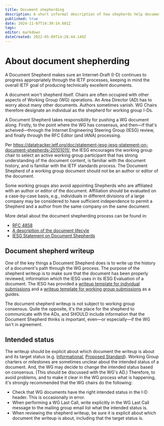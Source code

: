 ```yaml
---
title: Document shepherding
description: A short informal description of how shepherds help documents progress through the working group process.
published: true
date: 2024-11-07T14:39:14.601Z
tags: 
editor: markdown
dateCreated: 2022-05-09T14:28:44.149Z
---
```


# About document shepherding
A Document Shepherd makes sure an Internet-Draft (I-D) continues to progress appropriately through the IETF processes, keeping in mind the overall IETF goal of producing technically excellent documents. 

A document won't shepherd itself. Chairs are often occupied with other aspects of Working Group (WG) operations. An Area Director (AD) has to worry about many other documents. Authors sometimes vanish. WG Chairs therefore designate an individual as the shepherd for working group I-Ds.

A Document Shepherd takes responsibility for pushing a WG document along.  Firstly, to the point where the WG has consensus, and then—if that's acheived—through the Internet Engineering Steering Group (IESG) review, and finally through the RFC Editor (and IANA) processing. 

Per https://datatracker.ietf.org/doc/statement-iesg-iesg-statement-on-document-shepherds-20101011/, the IESG encourages the working group chair to select an active working group participant that has strong understanding of the document content, is familiar with the document history, and is familiar with the IETF standards process. The Document Shepherd of a working group document should not be an author or editor of the document.

Some working groups also avoid appointing Shepherds who are affiliated with an author or editor of the document. Affiliation should be evaluated on a case-by-case basis, e.g., individuals in different divisions of a large company  may be considered to have sufficient independence to permit a  Shepherd and a author from the same company on the same document.
    
More detail about the document shepherding process can be found in:
* [RFC 4858](https://www.rfc-editor.org/rfc/rfc4858.html)
* [A description of the document lifecyle](/documents/lifecycle)
* [IESG Statement on Document Shepherds](https://datatracker.ietf.org/doc/statement-iesg-iesg-statement-on-document-shepherds-20101011/)

## Document shepherd writeup

One of the key things a Document Shepherd does is to write up the history of a document's path through the WG process. The purpose of the shepherd writeup is to make sure that the document has been properly reviewed, information which the IESG uses in its IESG Evaluation of a document. The IESG has provided a [writeup template for individual submissions](https://datatracker.ietf.org/doc/shepherdwriteup-template/individual) and a [writeup template for working group submissions](https://datatracker.ietf.org/doc/shepherdwriteup-template/workinggroup) as a guides.

The document shepherd writeup is not subject to working group consensus. Quite the opposite, it's the place for the shepherd to communicate with the ADs, and SHOULD include information that the Document Shepherd thinks is important, even—or especially—if the WG isn't in agreement.

## Intended status

The writeup should be explicit about which document the writeup is about  and its target status (e.g. [Informational](https://datatracker.ietf.org/doc/html/rfc2026#section-4.2.2), [Proposed Standard](https://datatracker.ietf.org/doc/html/rfc6410#section-2.1)). Working Group charters or milestones are sometimes unclear about the intended status of a document. And, the WG may decide to change the intended status based on consensus. (This should be discussed with the WG's AD.) Therefore, to avoid problems, and to make it clear in the WG process what is happening, it's strongly recommended that the WG chairs do the following:

* Check that WG documents have the right intended status in the I-D header. This is occasionally in error.
* When performing a WG Last Call, write explicitly in the WG Last Call message to the mailing group email list what the intended status is.
* When reviewing the shepherd writeup, be sure it is explicit about which document the writeup is about, including that the target status is.
